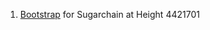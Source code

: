 1. [Bootstrap](https://github.com/sugarchain-project/bootstrap/releases/tag/4421701) for Sugarchain at Height 4421701
